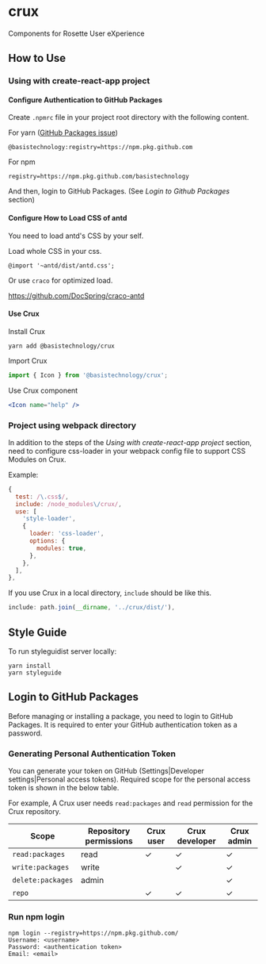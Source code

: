 # crux

Components for Rosette User eXperience

## How to Use

### Using with create-react-app project

#### Configure Authentication to GitHub Packages

Create `.npmrc` file in your project root directory with the following content.

For yarn ([GitHub Packages issue](https://github.community/t5/Project-Development-Help-and/Consume-Github-Package-private-registry-with-yarn/td-p/43463))

```
@basistechnology:registry=https://npm.pkg.github.com
```

For npm

```
registry=https://npm.pkg.github.com/basistechnology
```

And then, login to GitHub Packages. (See _Login to Github Packages_ section)

#### Configure How to Load CSS of antd

You need to load antd's CSS by your self.

Load whole CSS in your css.

```
@import '~antd/dist/antd.css';
```

Or use `craco` for optimized load.

https://github.com/DocSpring/craco-antd

#### Use Crux

Install Crux

```shell
yarn add @basistechnology/crux
```

Import Crux

```javascript
import { Icon } from '@basistechnology/crux';
```

Use Crux component

```jsx
<Icon name="help" />
```

### Project using webpack directory

In addition to the steps of the _Using with create-react-app project_ section, need to configure css-loader in your webpack config file to support CSS Modules on Crux.

Example:

```javascript
{
  test: /\.css$/,
  include: /node_modules\/crux/,
  use: [
    'style-loader',
    {
      loader: 'css-loader',
      options: {
        modules: true,
      },
    },
  ],
},
```

If you use Crux in a local directory, `include` should be like this.

```javascript
include: path.join(__dirname, '../crux/dist/'),
```

## Style Guide

To run styleguidist server locally:

```
yarn install
yarn styleguide
```

## Login to GitHub Packages

Before managing or installing a package, you need to login to GitHub Packages. It is required to enter your GitHub authentication token as a password.

### Generating Personal Authentication Token

You can generate your token on GitHub (Settings|Developer settings|Personal access tokens). Required scope for the personal access token is shown in the below table.

For example, A Crux user needs `read:packages` and `read` permission for the Crux repository.

| Scope             | Repository permissions | Crux user | Crux developer | Crux admin |
| ----------------- | ---------------------- | --------- | -------------- | ---------- |
| `read:packages`   | read                   | ✓         | ✓              | ✓          |
| `write:packages`  | write                  |           | ✓              | ✓          |
| `delete:packages` | admin                  |           |                | ✓          |
| `repo`            |                        | ✓         | ✓              | ✓          |

### Run npm login

```
npm login --registry=https://npm.pkg.github.com/
Username: <username>
Password: <authentication token>
Email: <email>
```

